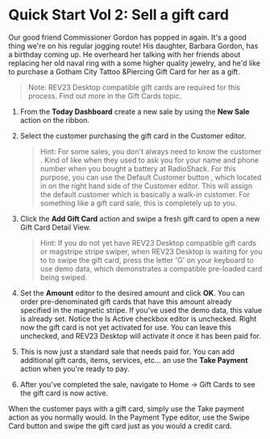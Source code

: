 # Quick Start Vol 2: Sell a gift card

Our good friend Commissioner Gordon has popped in again. It's a good thing we're on his regular jogging route! His daughter, Barbara Gordon, has a birthday coming up. He overheard her talking with her friends about replacing her old naval ring with a some higher quality jewelry, and he'd like to purchase a Gotham City Tattoo &Piercing Gift Card for her as a gift.

> Note: REV23 Desktop compatible gift cards are required for this process. Find out more in the Gift Cards topic.

1. From the **Today Dashboard** create a new sale by using the **New Sale** action on the ribbon.

2. Select the customer purchasing the gift card in the Customer editor.

    > Hint: For some sales, you don't always need to know the customer . Kind of like when they used to ask you for your name and phone number when you bought a battery at RadioShack. For this purpose, you can use the Default Customer button , which located in on the right hand side of the Customer editor. This will assign the default customer which is basically a walk-in customer. For something like a gift card sale, this is completely up to you.

3. Click the **Add Gift Card** action and swipe a fresh gift card to open a new Gift Card Detail View.

    > Hint: If you do not yet have REV23 Desktop compatible gift cards or magstripe stripe swiper, when REV23 Desktop is waiting for you to to swipe the gift card, press the letter 'G' on your keyboard to use demo data, which demonstrates a compatible pre-loaded card being swiped.

4. Set the **Amount** editor to the desired amount and click **OK**. You can order pre-denominated gift cards that have this amount already specified in the magnetic stripe. If you've used the demo data, this value is already set.  Notice the Is Active checkbox editor is unchecked. Right now the gift card is not yet activated for use. You can leave this unchecked, and REV23 Desktop will activate it once it has been paid for.

5. This is now just a standard sale that needs paid for. You can add additional gift cards, items, services, etc... an use the **Take Payment** action when you're ready to pay.

6. After you've completed the sale, navigate to Home -> Gift Cards to see the gift card is now active.

When the customer pays with a gift card, simply use the Take payment action as you normally would. In the Payment Type editor, use the Swipe Card button  and swipe the gift card just as you would a credit card.